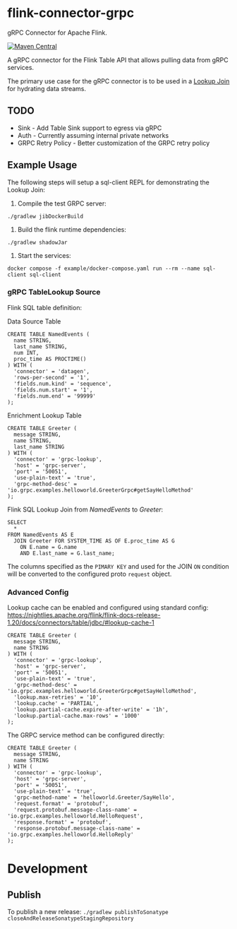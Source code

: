 # flink-connector-grpc
gRPC Connector for Apache Flink.

[![Maven Central](https://img.shields.io/maven-central/v/io.github.ikstewa/flink-connector-grpc)](https://central.sonatype.com/artifact/io.github.ikstewa/flink-connector-grpc)

A gRPC connector for the Flink Table API that allows pulling data from gRPC services.

The primary use case for the gRPC connector is to be used in a [Lookup Join](https://nightlies.apache.org/flink/flink-docs-release-1.20/docs/dev/table/sql/queries/joins/#lookup-join) for hydrating data streams.

## TODO

* Sink - Add Table Sink support to egress via gRPC
* Auth - Currently assuming internal private networks
* GRPC Retry Policy - Better customization of the GRPC retry policy

## Example Usage

The following steps will setup a sql-client REPL for demonstrating the Lookup Join:

1. Compile the test GRPC server:
```shell
./gradlew jibDockerBuild
```
1. Build the flink runtime dependencies:
```shell
./gradlew shadowJar
```
1. Start the services:
```shell
docker compose -f example/docker-compose.yaml run --rm --name sql-client sql-client
```

### gRPC TableLookup Source

Flink SQL table definition:

Data Source Table
```roomsql
CREATE TABLE NamedEvents (
  name STRING,
  last_name STRING,
  num INT,
  proc_time AS PROCTIME()
) WITH (
  'connector' = 'datagen',
  'rows-per-second' = '1',
  'fields.num.kind' = 'sequence',
  'fields.num.start' = '1',
  'fields.num.end' = '99999'
);
```

Enrichment Lookup Table
```roomsql
CREATE TABLE Greeter (
  message STRING,
  name STRING,
  last_name STRING
) WITH (
  'connector' = 'grpc-lookup',
  'host' = 'grpc-server',
  'port' = '50051',
  'use-plain-text' = 'true',
  'grpc-method-desc' = 'io.grpc.examples.helloworld.GreeterGrpc#getSayHelloMethod'
);
```

Flink SQL Lookup Join from _NamedEvents_ to _Greeter_:

```roomsql
SELECT
  *
FROM NamedEvents AS E
  JOIN Greeter FOR SYSTEM_TIME AS OF E.proc_time AS G
    ON E.name = G.name
    AND E.last_name = G.last_name;
```


The columns specified as the `PIMARY KEY` and used for the JOIN `ON` condition will be converted to the configured proto `request` object.

### Advanced Config

Lookup cache can be enabled and configured using standard config:
https://nightlies.apache.org/flink/flink-docs-release-1.20/docs/connectors/table/jdbc/#lookup-cache-1

```roomsql
CREATE TABLE Greeter (
  message STRING,
  name STRING
) WITH (
  'connector' = 'grpc-lookup',
  'host' = 'grpc-server',
  'port' = '50051',
  'use-plain-text' = 'true',
  'grpc-method-desc' = 'io.grpc.examples.helloworld.GreeterGrpc#getSayHelloMethod',
  'lookup.max-retries' = '10',
  'lookup.cache' = 'PARTIAL',
  'lookup.partial-cache.expire-after-write' = '1h',
  'lookup.partial-cache.max-rows' = '1000'
);
```

The GRPC service method can be configured directly:

```roomsql
CREATE TABLE Greeter (
  message STRING,
  name STRING
) WITH (
  'connector' = 'grpc-lookup',
  'host' = 'grpc-server',
  'port' = '50051',
  'use-plain-text' = 'true',
  'grpc-method-name' = 'helloworld.Greeter/SayHello',
  'request.format' = 'protobuf',
  'request.protobuf.message-class-name' = 'io.grpc.examples.helloworld.HelloRequest',
  'response.format' = 'protobuf',
  'response.protobuf.message-class-name' = 'io.grpc.examples.helloworld.HelloReply'
);
```

# Development

## Publish
To publish a new release:
`./gradlew publishToSonatype closeAndReleaseSonatypeStagingRepository`
